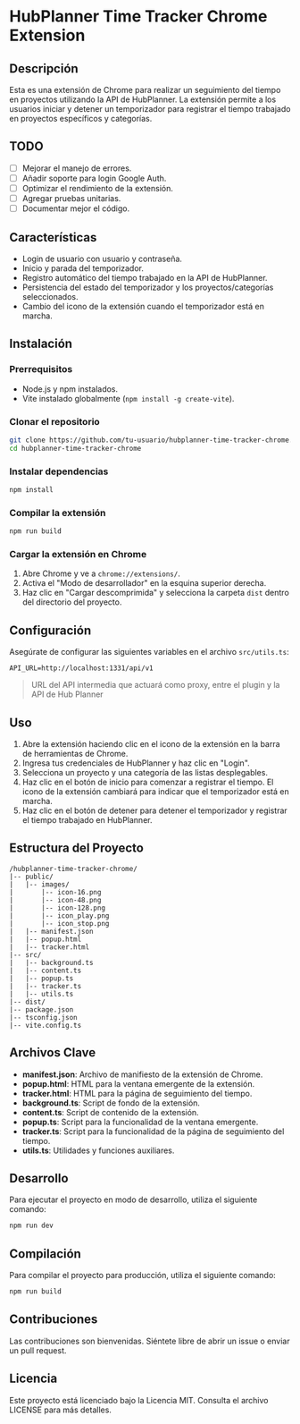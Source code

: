 # HubPlanner Time Tracker Chrome Extension

## Descripción

Esta es una extensión de Chrome para realizar un seguimiento del tiempo en proyectos utilizando la API de HubPlanner. La
extensión permite a los usuarios iniciar y detener un temporizador para registrar el tiempo trabajado en proyectos
específicos y categorías.

## TODO

- [ ] Mejorar el manejo de errores.
- [ ] Añadir soporte para login Google Auth.
- [ ] Optimizar el rendimiento de la extensión.
- [ ] Agregar pruebas unitarias.
- [ ] Documentar mejor el código.

## Características

- Login de usuario con usuario y contraseña.
- Inicio y parada del temporizador.
- Registro automático del tiempo trabajado en la API de HubPlanner.
- Persistencia del estado del temporizador y los proyectos/categorías seleccionados.
- Cambio del icono de la extensión cuando el temporizador está en marcha.

## Instalación

### Prerrequisitos

- Node.js y npm instalados.
- Vite instalado globalmente (`npm install -g create-vite`).

### Clonar el repositorio

```sh
git clone https://github.com/tu-usuario/hubplanner-time-tracker-chrome.git
cd hubplanner-time-tracker-chrome
```

### Instalar dependencias

```sh
npm install
```

### Compilar la extensión

```sh
npm run build
```

### Cargar la extensión en Chrome

1. Abre Chrome y ve a `chrome://extensions/`.
2. Activa el "Modo de desarrollador" en la esquina superior derecha.
3. Haz clic en "Cargar descomprimida" y selecciona la carpeta `dist` dentro del directorio del proyecto.

## Configuración

Asegúrate de configurar las siguientes variables en el archivo `src/utils.ts`:

```env
API_URL=http://localhost:1331/api/v1
```

> URL del API intermedia que actuará como proxy, entre el plugin y la API de Hub Planner

## Uso

1. Abre la extensión haciendo clic en el icono de la extensión en la barra de herramientas de Chrome.
2. Ingresa tus credenciales de HubPlanner y haz clic en "Login".
3. Selecciona un proyecto y una categoría de las listas desplegables.
4. Haz clic en el botón de inicio para comenzar a registrar el tiempo. El icono de la extensión cambiará para indicar
   que el temporizador está en marcha.
5. Haz clic en el botón de detener para detener el temporizador y registrar el tiempo trabajado en HubPlanner.

## Estructura del Proyecto

```
/hubplanner-time-tracker-chrome/
|-- public/
|   |-- images/
|       |-- icon-16.png
|       |-- icon-48.png
|       |-- icon-128.png
|       |-- icon_play.png
|       |-- icon_stop.png
|   |-- manifest.json
|   |-- popup.html
|   |-- tracker.html
|-- src/
|   |-- background.ts
|   |-- content.ts
|   |-- popup.ts
|   |-- tracker.ts
|   |-- utils.ts
|-- dist/
|-- package.json
|-- tsconfig.json
|-- vite.config.ts
```

## Archivos Clave

- **manifest.json**: Archivo de manifiesto de la extensión de Chrome.
- **popup.html**: HTML para la ventana emergente de la extensión.
- **tracker.html**: HTML para la página de seguimiento del tiempo.
- **background.ts**: Script de fondo de la extensión.
- **content.ts**: Script de contenido de la extensión.
- **popup.ts**: Script para la funcionalidad de la ventana emergente.
- **tracker.ts**: Script para la funcionalidad de la página de seguimiento del tiempo.
- **utils.ts**: Utilidades y funciones auxiliares.

## Desarrollo

Para ejecutar el proyecto en modo de desarrollo, utiliza el siguiente comando:

```sh
npm run dev
```

## Compilación

Para compilar el proyecto para producción, utiliza el siguiente comando:

```sh
npm run build
```

## Contribuciones

Las contribuciones son bienvenidas. Siéntete libre de abrir un issue o enviar un pull request.

## Licencia

Este proyecto está licenciado bajo la Licencia MIT. Consulta el archivo LICENSE para más detalles.
